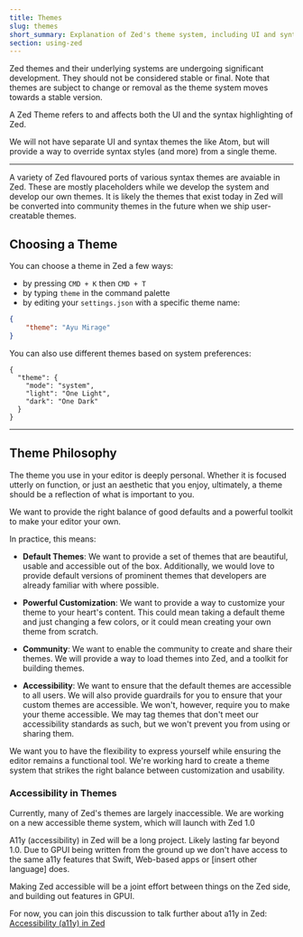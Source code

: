 ```yaml
---
title: Themes
slug: themes
short_summary: Explanation of Zed's theme system, including UI and syntax themes
section: using-zed
---
```


Zed themes and their underlying systems are undergoing significant development. They should not be considered stable or final. Note that themes are subject to change or removal as the theme system moves towards a stable version.

A Zed Theme refers to and affects both the UI and the syntax highlighting of Zed.

We will not have separate UI and syntax themes the like Atom, but will provide a way to override syntax styles (and more) from a single theme.

---

A variety of Zed flavoured ports of various syntax themes are avaiable in Zed. These are mostly placeholders while we develop the system and develop our own themes. It is likely the themes that exist today in Zed will be converted into community themes in the future when we ship user-creatable themes.

## Choosing a Theme

You can choose a theme in Zed a few ways:

-   by pressing `CMD + K` then `CMD + T`
-   by typing `theme` in the command palette
-   by editing your `settings.json` with a specific theme name:

```json
{
    "theme": "Ayu Mirage"
}
```

You can also use different themes based on system preferences:

```
{
  "theme": {
    "mode": "system",
    "light": "One Light",
    "dark": "One Dark"
  }
}
```

---

## Theme Philosophy

The theme you use in your editor is deeply personal. Whether it is focused utterly on function, or just an aesthetic that you enjoy, ultimately, a theme should be a reflection of what is important to you.

We want to provide the right balance of good defaults and a powerful toolkit to make your editor your own.

In practice, this means:

-   **Default Themes**: We want to provide a set of themes that are beautiful, usable and accessible out of the box. Additionally, we would love to provide default versions of prominent themes that developers are already familiar with where possible.

-   **Powerful Customization**: We want to provide a way to customize your theme to your heart's content. This could mean taking a default theme and just changing a few colors, or it could mean creating your own theme from scratch.

-   **Community**: We want to enable the community to create and share their themes. We will provide a way to load themes into Zed, and a toolkit for building themes.

-   **Accessibility**: We want to ensure that the default themes are accessible to all users. We will also provide guardrails for you to ensure that your custom themes are accessible. We won't, however, require you to make your theme accessible. We may tag themes that don't meet our accessibility standards as such, but we won't prevent you from using or sharing them.

We want you to have the flexibility to express yourself while ensuring the editor remains a functional tool. We're working hard to create a theme system that strikes the right balance between customization and usability.

### Accessibility in Themes

Currently, many of Zed's themes are largely inaccessible. We are working on a new accessible theme system, which will launch with Zed 1.0

A11y (accessibility) in Zed will be a long project. Likely lasting far beyond 1.0. Due to GPUI being written from the ground up we don't have access to the same a11y features that Swift, Web-based apps or [insert other language] does.

Making Zed accessible will be a joint effort between things on the Zed side, and building out features in GPUI.

For now, you can join this discussion to talk further about a11y in Zed: [Accessibility (a11y) in Zed](https://github.com/zed-industries/zed/discussions/1297)
